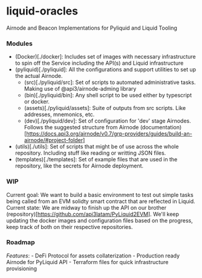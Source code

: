 # liquid-oracles
Airnode and Beacon Implementations for Pyliquid and Liquid Tooling

### Modules
- (Docker)[./docker]: Includes set of images with necessary infrastructure to spin off the Service including the API(s) and Liquid infrastructure
- (pyliquid)[./pyliquid]: All the configurations and support utilities to set up the actual Airnode.
    - (src)[./pyliquid/src]: Set of scripts to automated administrative tasks. Making use of @api3/airnode-adming library
    - (bin)[./pyliquid/bin]: Any shell script to be used either by typescript or docker.
    - (assets)[./pyliquid/assets]: Suite of outputs from src scripts. Like addresses, mnemonics, etc.
    - (dev)[./pyliquid/dev]: Set of configuration for 'dev' stage Airnodes. Follows the suggested structure from Airnode (documentation)[https://docs.api3.org/airnode/v0.7/grp-providers/guides/build-an-airnode/#project-folder]
- (utils)[./utils]: Set of scripts that might be of use across the whole repository. Including stuff like reading or writting JSON files.
- (templates)[./templates]: Set of example files that are used in the repository, like the secrets for Airnode deployment.

### WIP
Current goal: We want to build a basic environment to test out simple tasks being called from an EVM solidty smart contract that are reflected in Liquid.
Current state: We are midway to finish up the API on our brother (repository)[https://github.com/api3latam/PyLiquid2EVM]. We'll keep updating the docker images and configuration files based on the progress, keep track of both on their respective repositories.

### Roadmap
*Features*:
    - DeFi Protocol for assets collaterization
    - Production ready Airnode for PyLiquid API
    - Terraform files for quick infrastructure provisioning

